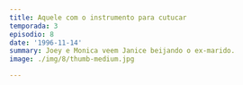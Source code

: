 ```yaml
---
title: Aquele com o instrumento para cutucar
temporada: 3
episodio: 8
date: '1996-11-14'
summary: Joey e Monica veem Janice beijando o ex-marido.
image: ./img/8/thumb-medium.jpg

---
```

